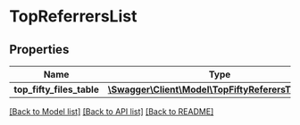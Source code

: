 # TopReferrersList

## Properties
Name | Type | Description | Notes
------------ | ------------- | ------------- | -------------
**top_fifty_files_table** | [**\Swagger\Client\Model\TopFiftyReferersTableList[]**](TopFiftyReferersTableList.md) |  | [optional] 

[[Back to Model list]](../README.md#documentation-for-models) [[Back to API list]](../README.md#documentation-for-api-endpoints) [[Back to README]](../README.md)


